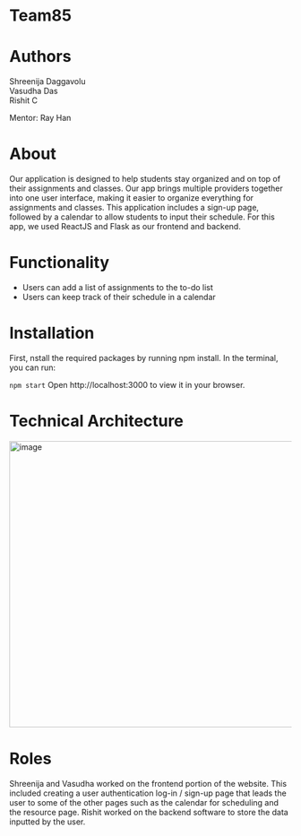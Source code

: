 # Team85

# Authors
Shreenija Daggavolu <br />
Vasudha Das <br /> 
Rishit C

Mentor: Ray Han

# About
Our application is designed to help students stay organized and on top of their assignments and classes. Our app brings multiple providers together into one user interface, making it easier to organize everything for assignments and classes. This application includes a sign-up page, followed by a calendar to allow students to input their schedule. For this app, we used ReactJS and Flask as our frontend and backend.

# Functionality

- Users can add a list of assignments to the to-do list
- Users can keep track of their schedule in a calendar

# Installation 
First, nstall the required packages by running npm install. In the terminal, you can run:

```npm start```
Open http://localhost:3000 to view it in your browser.

# Technical Architecture

<img width="511" alt="image" src="https://user-images.githubusercontent.com/113925197/236646939-09595e4a-963f-4ed7-81fe-7e05ef14304e.png">


# Roles
Shreenija and Vasudha worked on the frontend portion of the website. This included creating a user authentication log-in / sign-up page that leads the user to some of the other pages such as the calendar for scheduling and the resource page. Rishit worked on the backend software to store the data inputted by the user.
